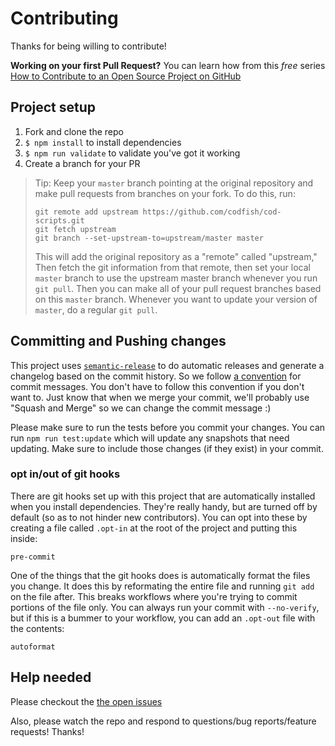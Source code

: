 # Contributing

Thanks for being willing to contribute!

**Working on your first Pull Request?** You can learn how from this _free_ series [How to Contribute
to an Open Source Project on GitHub][egghead]

## Project setup

1.  Fork and clone the repo
2.  `$ npm install` to install dependencies
3.  `$ npm run validate` to validate you've got it working
4.  Create a branch for your PR

> Tip: Keep your `master` branch pointing at the original repository and make pull requests from
> branches on your fork. To do this, run:
>
> ```
> git remote add upstream https://github.com/codfish/cod-scripts.git
> git fetch upstream
> git branch --set-upstream-to=upstream/master master
> ```
>
> This will add the original repository as a "remote" called "upstream," Then fetch the git
> information from that remote, then set your local `master` branch to use the upstream master
> branch whenever you run `git pull`. Then you can make all of your pull request branches based on
> this `master` branch. Whenever you want to update your version of `master`, do a regular
> `git pull`.

## Committing and Pushing changes

This project uses [`semantic-release`][semantic-release] to do automatic releases and generate a
changelog based on the commit history. So we follow [a convention][convention] for commit messages.
You don't have to follow this convention if you don't want to. Just know that when we merge your
commit, we'll probably use "Squash and Merge" so we can change the commit message :)

Please make sure to run the tests before you commit your changes. You can run `npm run test:update`
which will update any snapshots that need updating. Make sure to include those changes (if they
exist) in your commit.

### opt in/out of git hooks

There are git hooks set up with this project that are automatically installed when you install
dependencies. They're really handy, but are turned off by default (so as to not hinder new
contributors). You can opt into these by creating a file called `.opt-in` at the root of the project
and putting this inside:

```
pre-commit
```

One of the things that the git hooks does is automatically format the files you change. It does this
by reformating the entire file and running `git add` on the file after. This breaks workflows where
you're trying to commit portions of the file only. You can always run your commit with
`--no-verify`, but if this is a bummer to your workflow, you can add an `.opt-out` file with the
contents:

```
autoformat
```

## Help needed

Please checkout the [the open issues][issues]

Also, please watch the repo and respond to questions/bug reports/feature requests! Thanks!

[egghead]: https://egghead.io/series/how-to-contribute-to-an-open-source-project-on-github
[semantic-release]: https://npmjs.com/package/semantic-release
[convention]:
  https://github.com/conventional-changelog/conventional-changelog-angular/blob/ed32559941719a130bb0327f886d6a32a8cbc2ba/convention.md
[issues]: https://github.com/codfish/cod-scripts/issues
